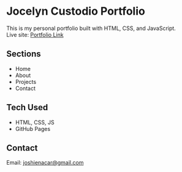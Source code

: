# Jocelyn Custodio Portfolio
This is my personal portfolio built with HTML, CSS, and JavaScript.  
Live site: [Portfolio Link](https://joshienacar.github.io/josh/)  

## Sections
- Home
- About
- Projects
- Contact  

## Tech Used
- HTML, CSS, JS
- GitHub Pages  

## Contact
Email: joshienacar@gmail.com

